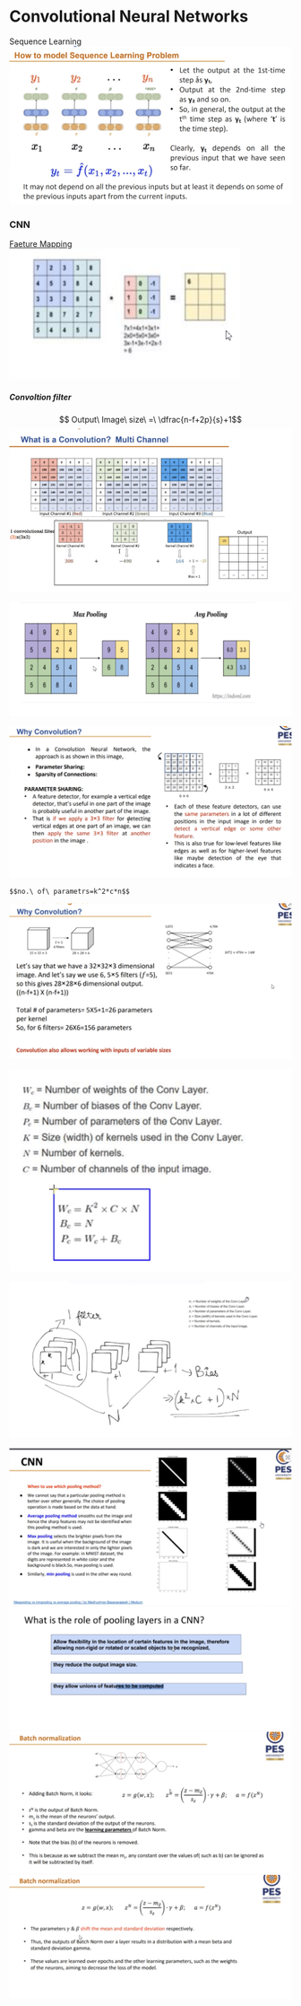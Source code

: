 # Convolutional Neural Networks


Sequence Learning
![](../../Attachments/Pasted%20image%2020230925173108.png)

### CNN

<u>Faeture Mapping</u>
![](../../Attachments/Pasted%20image%2020230925173428.png)

##### Convoltion filter

$$ Output\ Image\ size\ =\ \dfrac{n-f+2p}{s}+1$$
![](../../Attachments/Pasted%20image%2020230925174258.png)

![](../../Attachments/Pasted%20image%2020230925174507.png)

![](../../Attachments/Pasted%20image%2020230925180548.png)

	$$no.\ of\ parametrs=k^2*c*n$$

![](../../Attachments/Pasted%20image%2020230925181638.png)

![](../../Attachments/Pasted%20image%2020230925185915.png)

![](../../Attachments/Pasted%20image%2020230925190620.png)

![../../Attachments/Pasted image 20230925191911.png](../../Attachments/Pasted%20image%2020230925191911.png)
![](../../Attachments/Pasted%20image%2020230925192242.png)
![](../../Attachments/Pasted%20image%2020230925193622.png)
****![](../../Attachments/Pasted%20image%2020230925193615.png)****